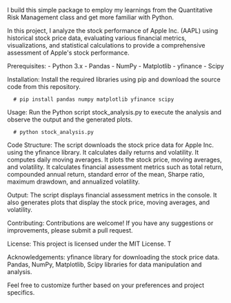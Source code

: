 I build this simple package to  employ my learnings from the Quantitative Risk Management class and get more familiar with Python. 

In this project, I analyze the stock performance of Apple Inc. (AAPL) using historical stock price data, evaluating various financial metrics, visualizations, and statistical calculations to provide a comprehensive assessment of Apple's stock performance.

Prerequisites:
      - Python 3.x
      - Pandas
      - NumPy
      - Matplotlib
      - yfinance
      - Scipy

Installation: Install the required libraries using pip and download the source code from this repository.
      
      # pip install pandas numpy matplotlib yfinance scipy

Usage: Run the Python script stock_analysis.py to execute the analysis and observe the output and the generated plots.
      
      # python stock_analysis.py

Code Structure: The script downloads the stock price data for Apple Inc. using the yfinance library.
      It calculates daily returns and volatility.
      It computes daily moving averages.
      It plots the stock price, moving averages, and volatility.
      It calculates financial assessment metrics such as total return, compounded annual return, standard error of the        mean, Sharpe ratio, maximum drawdown, and annualized volatility.

Output: The script displays financial assessment metrics in the console. It also generates plots that display the stock price, moving averages, and volatility.

Contributing: Contributions are welcome! If you have any suggestions or improvements, please submit a pull request.

License: This project is licensed under the MIT License. T

Acknowledgements: yfinance library for downloading the stock price data. Pandas, NumPy, Matplotlib, Scipy libraries for data manipulation and analysis.

Feel free to customize further based on your preferences and project specifics.
